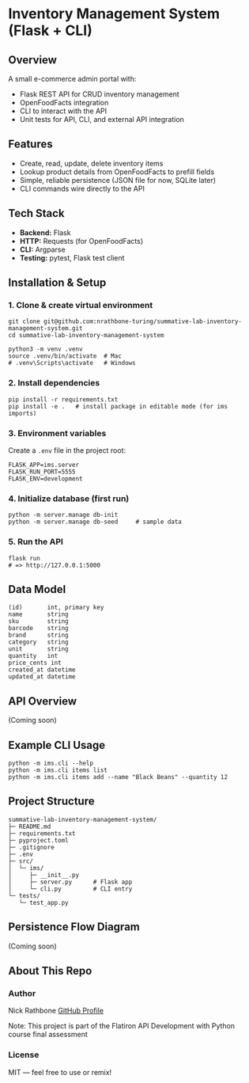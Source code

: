 # Inventory Management System (Flask + CLI)

## Overview
A small e-commerce admin portal with:
- Flask REST API for CRUD inventory management
- OpenFoodFacts integration
- CLI to interact with the API
- Unit tests for API, CLI, and external API integration

## Features
- Create, read, update, delete inventory items
- Lookup product details from OpenFoodFacts to prefill fields
- Simple, reliable persistence (JSON file for now, SQLite later)
- CLI commands wire directly to the API

## Tech Stack
- **Backend:** Flask
- **HTTP:** Requests (for OpenFoodFacts)
- **CLI:** Argparse
- **Testing:** pytest, Flask test client

## Installation & Setup

### 1. Clone & create virtual environment
```
git clone git@github.com:nrathbone-turing/summative-lab-inventory-management-system.git
cd summative-lab-inventory-management-system

python3 -m venv .venv
source .venv/bin/activate  # Mac
# .venv\Scripts\activate   # Windows
```

### 2. Install dependencies
```
pip install -r requirements.txt
pip install -e .   # install package in editable mode (for ims imports)
```

### 3. Environment variables
Create a `.env` file in the project root:
```
FLASK_APP=ims.server
FLASK_RUN_PORT=5555
FLASK_ENV=development
```

### 4. Initialize database (first run)
```
python -m server.manage db-init     
python -m server.manage db-seed     # sample data
```

### 5. Run the API
```
flask run
# => http://127.0.0.1:5000
```

## Data Model
```
(id)       int, primary key
name       string
sku        string
barcode    string
brand      string
category   string
unit       string
quantity   int
price_cents int
created_at datetime
updated_at datetime
```

## API Overview

(Coming soon)


## Example CLI Usage
```
python -m ims.cli --help
python -m ims.cli items list
python -m ims.cli items add --name "Black Beans" --quantity 12
```

## Project Structure
```
summative-lab-inventory-management-system/
├─ README.md
├─ requirements.txt
├─ pyproject.toml
├─ .gitignore
├─ .env
├─ src/
│  └─ ims/
│     ├─ __init__.py
│     ├─ server.py      # Flask app
│     └─ cli.py         # CLI entry
└─ tests/
   └─ test_app.py
```

## Persistence Flow Diagram

(Coming soon)

## About This Repo

### Author
Nick Rathbone
[GitHub Profile](https://github.com/nrathbone-turing)

Note: This project is part of the Flatiron API Development with Python course final assessment

### License
MIT — feel free to use or remix!